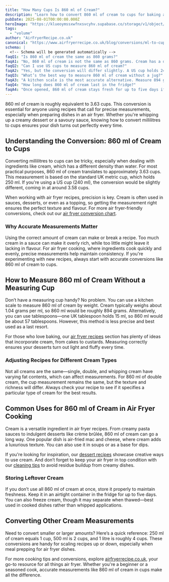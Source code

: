 ```yaml
---
title: "How Many Cups Is 860 ml of Cream?"
description: "Learn how to convert 860 ml of cream to cups for baking and cooking with this simple guide. Perfect for air fryer recipes!"
pubDate: 2025-08-01T00:00:00.000Z
heroImage: "https://klueoymssxwfnxsvcyhv.supabase.co/storage/v1/object/public/Shmucket/how-many-cups-is-860-ml-of-cream.webp"
tags:
  - "volume"
author: "AirFryerRecipe.co.uk"
canonical: "https://www.airfryerrecipe.co.uk/blog/conversions/ml-to-cups/how-many-cups-is-860-ml-of-cream"
schema: |
  <!-- Schema will be generated automatically -->
faqQ1: "Is 860 ml of cream the same as 860 grams?"
faqA1: "No, 860 ml of cream is not the same as 860 grams. Cream has a density of about 1.04 grams per ml, so 860 ml of cream weighs approximately 894 grams. Always use a kitchen scale for precise measurements, especially in baking."
faqQ2: "Can I use US cups to measure 860 ml of cream?"
faqA2: "Yes, but the conversion will differ slightly. A US cup holds 240 ml, so 860 ml of cream is about 3.58 US cups. For UK recipes, stick to the standard 250 ml cup for accuracy."
faqQ3: "What’s the best way to measure 860 ml of cream without a jug?"
faqA3: "A kitchen scale is the most accurate alternative. Measure 894 grams for 860 ml of cream. Alternatively, use tablespoons (57 UK tablespoons), though this method is less precise."
faqQ4: "How long does 860 ml of cream last in the fridge?"
faqA4: "Once opened, 860 ml of cream stays fresh for up to five days if stored in an airtight container. For longer storage, freeze it, but note that thawed cream is best used in cooked dishes due to texture changes."
---
```

<p>860 ml of cream is roughly equivalent to 3.63 cups. This conversion is essential for anyone using recipes that call for precise measurements, especially when preparing dishes in an air fryer. Whether you're whipping up a creamy dessert or a savoury sauce, knowing how to convert millilitres to cups ensures your dish turns out perfectly every time.</p>

<h2>Understanding the Conversion: 860 ml of Cream to Cups</h2>  
<p>Converting millilitres to cups can be tricky, especially when dealing with ingredients like cream, which has a different density than water. For most practical purposes, 860 ml of cream translates to approximately 3.63 cups. This measurement is based on the standard UK metric cup, which holds 250 ml. If you're using a US cup (240 ml), the conversion would be slightly different, coming in at around 3.58 cups.</p>  

<p>When working with air fryer recipes, precision is key. Cream is often used in sauces, desserts, or even as a topping, so getting the measurement right ensures the perfect texture and flavour. For more air fryer-friendly conversions, check out our <a href=https://www.airfryerrecipe.co.uk/air-fryer-conversion-chart>air fryer conversion chart</a>.</p>  

<h3>Why Accurate Measurements Matter</h3>  
<p>Using the correct amount of cream can make or break a recipe. Too much cream in a sauce can make it overly rich, while too little might leave it lacking in flavour. For air fryer cooking, where ingredients cook quickly and evenly, precise measurements help maintain consistency. If you're experimenting with new recipes, always start with accurate conversions like 860 ml of cream to cups.</p>  

<h2>How to Measure 860 ml of Cream Without a Measuring Cup</h2>  
<p>Don’t have a measuring cup handy? No problem. You can use a kitchen scale to measure 860 ml of cream by weight. Cream typically weighs about 1.04 grams per ml, so 860 ml would be roughly 894 grams. Alternatively, you can use tablespoons—one UK tablespoon holds 15 ml, so 860 ml would be about 57 tablespoons. However, this method is less precise and best used as a last resort.</p>  

<p>For those who love baking, our <a href=https://www.airfryerrecipe.co.uk/recipes>air fryer recipes</a> section has plenty of ideas that incorporate cream, from cakes to custards. Measuring correctly ensures your desserts turn out light and fluffy every time.</p>  

<h3>Adjusting Recipes for Different Cream Types</h3>  
<p>Not all creams are the same—single, double, and whipping cream have varying fat contents, which can affect measurements. For 860 ml of double cream, the cup measurement remains the same, but the texture and richness will differ. Always check your recipe to see if it specifies a particular type of cream for the best results.</p>  

<h2>Common Uses for 860 ml of Cream in Air Fryer Cooking</h2>  
<p>Cream is a versatile ingredient in air fryer recipes. From creamy pasta sauces to indulgent desserts like crème brûlée, 860 ml of cream can go a long way. One popular dish is air-fried mac and cheese, where cream adds a luxurious texture. You can also use it in soups or as a base for dips.</p>  

<p>If you're looking for inspiration, our <a href=https://www.airfryerrecipe.co.uk/recipe-category/dessert>dessert recipes</a> showcase creative ways to use cream. And don’t forget to keep your air fryer in top condition with our <a href=https://www.airfryerrecipe.co.uk/air-fryer-cleaner>cleaning tips</a> to avoid residue buildup from creamy dishes.</p>  

<h3>Storing Leftover Cream</h3>  
<p>If you don’t use all 860 ml of cream at once, store it properly to maintain freshness. Keep it in an airtight container in the fridge for up to five days. You can also freeze cream, though it may separate when thawed—best used in cooked dishes rather than whipped applications.</p>  

<h2>Converting Other Cream Measurements</h2>  
<p>Need to convert smaller or larger amounts? Here’s a quick reference: 250 ml of cream equals 1 cup, 500 ml is 2 cups, and 1 litre is roughly 4 cups. These conversions are handy for scaling recipes up or down, especially when meal prepping for air fryer dishes.</p>  

<p>For more cooking tips and conversions, explore <a href=https://www.airfryerrecipe.co.uk/>airfryerrecipe.co.uk</a>, your go-to resource for all things air fryer. Whether you're a beginner or a seasoned cook, accurate measurements like 860 ml of cream in cups make all the difference.</p>
